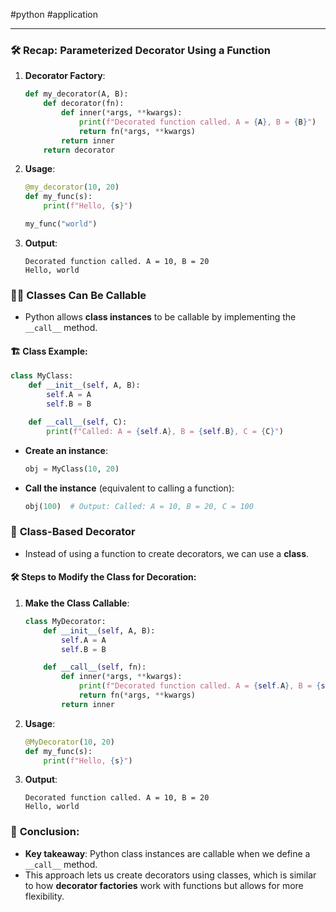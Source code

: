 #python #application 

---
### 🛠️ **Recap: Parameterized Decorator Using a Function**
1. **Decorator Factory**: 
   ```python
   def my_decorator(A, B):
       def decorator(fn):
           def inner(*args, **kwargs):
               print(f"Decorated function called. A = {A}, B = {B}")
               return fn(*args, **kwargs)
           return inner
       return decorator
   ```

2. **Usage**:
   ```python
   @my_decorator(10, 20)
   def my_func(s):
       print(f"Hello, {s}")

   my_func("world")
   ```

3. **Output**:
   ```
   Decorated function called. A = 10, B = 20
   Hello, world
   ```

### 🧑‍💻 **Classes Can Be Callable**
- Python allows **class instances** to be callable by implementing the `__call__` method.
  
#### 🏗️ **Class Example**:
```python
class MyClass:
    def __init__(self, A, B):
        self.A = A
        self.B = B

    def __call__(self, C):
        print(f"Called: A = {self.A}, B = {self.B}, C = {C}")
```

- **Create an instance**:
  ```python
  obj = MyClass(10, 20)
  ```

- **Call the instance** (equivalent to calling a function):
  ```python
  obj(100)  # Output: Called: A = 10, B = 20, C = 100
  ```

### 🔄 **Class-Based Decorator**
- Instead of using a function to create decorators, we can use a **class**.

#### 🛠️ **Steps to Modify the Class for Decoration**:
1. **Make the Class Callable**:
   ```python
   class MyDecorator:
       def __init__(self, A, B):
           self.A = A
           self.B = B

       def __call__(self, fn):
           def inner(*args, **kwargs):
               print(f"Decorated function called. A = {self.A}, B = {self.B}")
               return fn(*args, **kwargs)
           return inner
   ```

2. **Usage**:
   ```python
   @MyDecorator(10, 20)
   def my_func(s):
       print(f"Hello, {s}")
   ```

3. **Output**:
   ```
   Decorated function called. A = 10, B = 20
   Hello, world
   ```

### 🚀 **Conclusion**:
- **Key takeaway**: Python class instances are callable when we define a `__call__` method.
- This approach lets us create decorators using classes, which is similar to how **decorator factories** work with functions but allows for more flexibility.